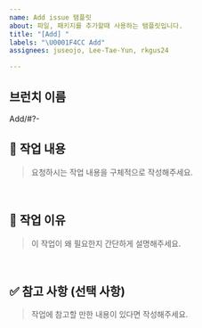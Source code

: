 ```yaml
---
name: Add issue 탬플릿
about: 파일, 패키지를 추가할때 사용하는 탬플릿입니다.
title: "[Add] "
labels: "\U0001F4CC Add"
assignees: juseojo, Lee-Tae-Yun, rkgus24

---
```


## 브런치 이름
Add/#?-

## 📝 작업 내용
> 요청하시는 작업 내용을 구체적으로 작성해주세요.

<br>

## 🤔 작업 이유
> 이 작업이 왜 필요한지 간단하게 설명해주세요.

<br>

## ✅ 참고 사항 (선택 사항)
> 작업에 참고할 만한 내용이 있다면 작성해주세요.
